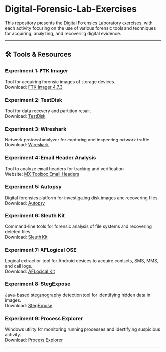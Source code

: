 # Digital-Forensic-Lab-Exercises

This repository presents the Digital Forensics Laboratory exercises, with each activity focusing on the use of various forensic tools and techniques for acquiring, analyzing, and recovering digital evidence.

---

## 🛠️ Tools & Resources

### Experiment 1: FTK Imager
Tool for acquiring forensic images of storage devices.  
Download: [FTK Imager 4.7.3](https://www.exterro.com/ftk-product-downloads/ftk-imager-4-7-3-81)

### Experiment 2: TestDisk
Tool for data recovery and partition repair.  
Download: [TestDisk](https://www.cgsecurity.org/wiki/Download_TestDisk)

### Experiment 3: Wireshark
Network protocol analyzer for capturing and inspecting network traffic.  
Download: [Wireshark](https://www.wireshark.org/download.html)

### Experiment 4: Email Header Analysis
Tool to analyze email headers for tracking and verification.  
Website: [MX Toolbox Email Headers](https://mxtoolbox.com/EmailHeaders.aspx)

### Experiment 5: Autopsy
Digital forensics platform for investigating disk images and recovering files.  
Download: [Autopsy](https://www.autopsy.com/download/)

### Experiment 6: Sleuth Kit
Command-line tools for forensic analysis of file systems and recovering deleted files.  
Download: [Sleuth Kit](https://sleuthkit.org/sleuthkit/download.php)

### Experiment 7: AFLogical OSE
Logical extraction tool for Android devices to acquire contacts, SMS, MMS, and call logs.  
Download: [AFLogical Kit](https://github.com/nowsecure/android-forensics)

### Experiment 8: StegExpose
Java-based steganography detection tool for identifying hidden data in images.  
Download: [StegExpose](https://github.com/b3dk7/StegExpose)

### Experiment 9: Process Explorer
Windows utility for monitoring running processes and identifying suspicious activity.  
Download: [Process Explorer](https://learn.microsoft.com/en-us/sysinternals/downloads/process-explorer)

---
